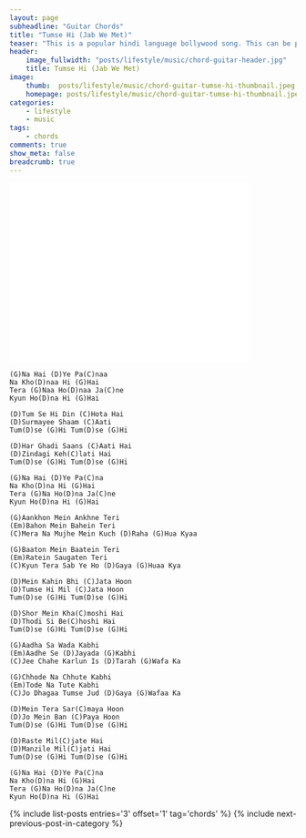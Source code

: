 ```yaml
---
layout: page
subheadline: "Guitar Chords"
title: "Tumse Hi (Jab We Met)"
teaser: "This is a popular hindi language bollywood song. This can be played easily using very basic guitar chords. Enjoy!"
header:
    image_fullwidth: "posts/lifestyle/music/chord-guitar-header.jpg"
    title: Tumse Hi (Jab We Met)
image:
    thumb:  posts/lifestyle/music/chord-guitar-tumse-hi-thumbnail.jpeg
    homepage: posts/lifestyle/music/chord-guitar-tumse-hi-thumbnail.jpeg
categories:
    - lifestyle
    - music
tags:
    - chords
comments: true
show_meta: false
breadcrumb: true
---
```


<div class="flex-video">
    <iframe width="420" height="315" src="//www.youtube.com/embed/mt9xg0mmt28" frameborder="0" allowfullscreen></iframe>
</div>

~~~
(G)Na Hai (D)Ye Pa(C)naa
Na Kho(D)naa Hi (G)Hai
Tera (G)Naa Ho(D)naa Ja(C)ne
Kyun Ho(D)na Hi (G)Hai

(D)Tum Se Hi Din (C)Hota Hai
(D)Surmayee Shaam (C)Aati
Tum(D)se (G)Hi Tum(D)se (G)Hi

(D)Har Ghadi Saans (C)Aati Hai
(D)Zindagi Keh(C)lati Hai
Tum(D)se (G)Hi Tum(D)se (G)Hi

(G)Na Hai (D)Ye Pa(C)na
Na Kho(D)na Hi (G)Hai
Tera (G)Na Ho(D)na Ja(C)ne
Kyun Ho(D)na Hi (G)Hai

(G)Aankhon Mein Ankhne Teri
(Em)Bahon Mein Bahein Teri
(C)Mera Na Mujhe Mein Kuch (D)Raha (G)Hua Kyaa

(G)Baaton Mein Baatein Teri
(Em)Ratein Saugaten Teri
(C)Kyun Tera Sab Ye Ho (D)Gaya (G)Huaa Kya

(D)Mein Kahin Bhi (C)Jata Hoon
(D)Tumse Hi Mil (C)Jata Hoon
Tum(D)se (G)Hi Tum(D)se (G)Hi

(D)Shor Mein Kha(C)moshi Hai
(D)Thodi Si Be(C)hoshi Hai
Tum(D)se (G)Hi Tum(D)se (G)Hi

(G)Aadha Sa Wada Kabhi
(Em)Aadhe Se (D)Jayada (G)Kabhi
(C)Jee Chahe Karlun Is (D)Tarah (G)Wafa Ka

(G)Chhode Na Chhute Kabhi
(Em)Tode Na Tute Kabhi
(C)Jo Dhagaa Tumse Jud (D)Gaya (G)Wafaa Ka

(D)Mein Tera Sar(C)maya Hoon
(D)Jo Mein Ban (C)Paya Hoon
Tum(D)se (G)Hi Tum(D)se (G)Hi

(D)Raste Mil(C)jate Hai
(D)Manzile Mil(C)jati Hai
Tum(D)se (G)Hi Tum(D)se (G)Hi

(G)Na Hai (D)Ye Pa(C)na
Na Kho(D)na Hi (G)Hai
Tera (G)Na Ho(D)na Ja(C)ne
Kyun Ho(D)na Hi (G)Hai
~~~

{% include list-posts entries='3' offset='1' tag='chords' %}
{% include next-previous-post-in-category %}
